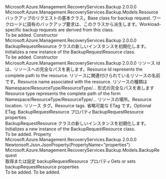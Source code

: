 <Type Name="BackupRequestResource" FullName="Microsoft.Azure.Management.RecoveryServices.Backup.Models.BackupRequestResource">
  <TypeSignature Language="C#" Value="public class BackupRequestResource : Microsoft.Azure.Management.RecoveryServices.Backup.Models.Resource" />
  <TypeSignature Language="ILAsm" Value=".class public auto ansi beforefieldinit BackupRequestResource extends Microsoft.Azure.Management.RecoveryServices.Backup.Models.Resource" />
  <TypeSignature Language="DocId" Value="T:Microsoft.Azure.Management.RecoveryServices.Backup.Models.BackupRequestResource" />
  <TypeSignature Language="VB.NET" Value="Public Class BackupRequestResource&#xA;Inherits Resource" />
  <TypeSignature Language="F#" Value="type BackupRequestResource = class&#xA;    inherit Resource" />
  <AssemblyInfo>
    <AssemblyName>Microsoft.Azure.Management.RecoveryServices.Backup</AssemblyName>
    <AssemblyVersion>2.0.0.0</AssemblyVersion>
  </AssemblyInfo>
  <Base>
    <BaseTypeName>Microsoft.Azure.Management.RecoveryServices.Backup.Models.Resource</BaseTypeName>
  </Base>
  <Interfaces />
  <Docs>
    <summary>
            <span data-ttu-id="9328e-101">バックアップのリクエストの基本クラス。</span><span class="sxs-lookup"><span data-stu-id="9328e-101">Base class for backup request.</span></span> <span data-ttu-id="9328e-102">ワークロードに固有のバックアップ要求は、このクラスから派生します。</span><span class="sxs-lookup"><span data-stu-id="9328e-102">Workload-specific backup requests are derived from this class.</span></span>
            </summary>
    <remarks>To be added.</remarks>
  </Docs>
  <Members>
    <Member MemberName=".ctor">
      <MemberSignature Language="C#" Value="public BackupRequestResource ();" />
      <MemberSignature Language="ILAsm" Value=".method public hidebysig specialname rtspecialname instance void .ctor() cil managed" />
      <MemberSignature Language="DocId" Value="M:Microsoft.Azure.Management.RecoveryServices.Backup.Models.BackupRequestResource.#ctor" />
      <MemberSignature Language="VB.NET" Value="Public Sub New ()" />
      <MemberType>Constructor</MemberType>
      <AssemblyInfo>
        <AssemblyName>Microsoft.Azure.Management.RecoveryServices.Backup</AssemblyName>
        <AssemblyVersion>2.0.0.0</AssemblyVersion>
      </AssemblyInfo>
      <Parameters />
      <Docs>
        <summary>
            <span data-ttu-id="9328e-103">BackupRequestResource クラスの新しいインスタンスを初期化します。</span><span class="sxs-lookup"><span data-stu-id="9328e-103">Initializes a new instance of the BackupRequestResource class.</span></span>
            </summary>
        <remarks>To be added.</remarks>
      </Docs>
    </Member>
    <Member MemberName=".ctor">
      <MemberSignature Language="C#" Value="public BackupRequestResource (string id = null, string name = null, string type = null, string location = null, System.Collections.Generic.IDictionary&lt;string,string&gt; tags = null, string eTag = null, Microsoft.Azure.Management.RecoveryServices.Backup.Models.BackupRequest properties = null);" />
      <MemberSignature Language="ILAsm" Value=".method public hidebysig specialname rtspecialname instance void .ctor(string id, string name, string type, string location, class System.Collections.Generic.IDictionary`2&lt;string, string&gt; tags, string eTag, class Microsoft.Azure.Management.RecoveryServices.Backup.Models.BackupRequest properties) cil managed" />
      <MemberSignature Language="DocId" Value="M:Microsoft.Azure.Management.RecoveryServices.Backup.Models.BackupRequestResource.#ctor(System.String,System.String,System.String,System.String,System.Collections.Generic.IDictionary{System.String,System.String},System.String,Microsoft.Azure.Management.RecoveryServices.Backup.Models.BackupRequest)" />
      <MemberSignature Language="VB.NET" Value="Public Sub New (Optional id As String = null, Optional name As String = null, Optional type As String = null, Optional location As String = null, Optional tags As IDictionary(Of String, String) = null, Optional eTag As String = null, Optional properties As BackupRequest = null)" />
      <MemberSignature Language="F#" Value="new Microsoft.Azure.Management.RecoveryServices.Backup.Models.BackupRequestResource : string * string * string * string * System.Collections.Generic.IDictionary&lt;string, string&gt; * string * Microsoft.Azure.Management.RecoveryServices.Backup.Models.BackupRequest -&gt; Microsoft.Azure.Management.RecoveryServices.Backup.Models.BackupRequestResource" Usage="new Microsoft.Azure.Management.RecoveryServices.Backup.Models.BackupRequestResource (id, name, type, location, tags, eTag, properties)" />
      <MemberType>Constructor</MemberType>
      <AssemblyInfo>
        <AssemblyName>Microsoft.Azure.Management.RecoveryServices.Backup</AssemblyName>
        <AssemblyVersion>2.0.0.0</AssemblyVersion>
      </AssemblyInfo>
      <Parameters>
        <Parameter Name="id" Type="System.String" />
        <Parameter Name="name" Type="System.String" />
        <Parameter Name="type" Type="System.String" />
        <Parameter Name="location" Type="System.String" />
        <Parameter Name="tags" Type="System.Collections.Generic.IDictionary&lt;System.String,System.String&gt;" />
        <Parameter Name="eTag" Type="System.String" />
        <Parameter Name="properties" Type="Microsoft.Azure.Management.RecoveryServices.Backup.Models.BackupRequest" />
      </Parameters>
      <Docs>
        <param name="id"><span data-ttu-id="9328e-104">リソース Id は、リソースへの完全なパスを表します。</span><span class="sxs-lookup"><span data-stu-id="9328e-104">Resource Id represents the complete path to the resource.</span></span></param>
        <param name="name"><span data-ttu-id="9328e-105">リソースに関連付けられているリソースの名前です。</span><span class="sxs-lookup"><span data-stu-id="9328e-105">Resource name associated with the resource.</span></span></param>
        <param name="type"><span data-ttu-id="9328e-106">リソースの種類は Namespace/ResourceType/ResourceType/... 形式の完全なパスを表します</span><span class="sxs-lookup"><span data-stu-id="9328e-106">Resource type represents the complete path of the form Namespace/ResourceType/ResourceType/...</span></span></param>
        <param name="location"><span data-ttu-id="9328e-107">リソースの場所。</span><span class="sxs-lookup"><span data-stu-id="9328e-107">Resource location.</span></span></param>
        <param name="tags"><span data-ttu-id="9328e-108">リソース タグ。</span><span class="sxs-lookup"><span data-stu-id="9328e-108">Resource tags.</span></span></param>
        <param name="eTag"><span data-ttu-id="9328e-109">省略可能な ETag です。</span><span class="sxs-lookup"><span data-stu-id="9328e-109">Optional ETag.</span></span></param>
        <param name="properties"><span data-ttu-id="9328e-110">BackupRequestResource プロパティ</span><span class="sxs-lookup"><span data-stu-id="9328e-110">BackupRequestResource properties</span></span></param>
        <summary>
            <span data-ttu-id="9328e-111">BackupRequestResource クラスの新しいインスタンスを初期化します。</span><span class="sxs-lookup"><span data-stu-id="9328e-111">Initializes a new instance of the BackupRequestResource class.</span></span>
            </summary>
        <remarks>To be added.</remarks>
      </Docs>
    </Member>
    <Member MemberName="Properties">
      <MemberSignature Language="C#" Value="public Microsoft.Azure.Management.RecoveryServices.Backup.Models.BackupRequest Properties { get; set; }" />
      <MemberSignature Language="ILAsm" Value=".property instance class Microsoft.Azure.Management.RecoveryServices.Backup.Models.BackupRequest Properties" />
      <MemberSignature Language="DocId" Value="P:Microsoft.Azure.Management.RecoveryServices.Backup.Models.BackupRequestResource.Properties" />
      <MemberSignature Language="VB.NET" Value="Public Property Properties As BackupRequest" />
      <MemberSignature Language="F#" Value="member this.Properties : Microsoft.Azure.Management.RecoveryServices.Backup.Models.BackupRequest with get, set" Usage="Microsoft.Azure.Management.RecoveryServices.Backup.Models.BackupRequestResource.Properties" />
      <MemberType>Property</MemberType>
      <AssemblyInfo>
        <AssemblyName>Microsoft.Azure.Management.RecoveryServices.Backup</AssemblyName>
        <AssemblyVersion>2.0.0.0</AssemblyVersion>
      </AssemblyInfo>
      <Attributes>
        <Attribute>
          <AttributeName>Newtonsoft.Json.JsonProperty(PropertyName="properties")</AttributeName>
        </Attribute>
      </Attributes>
      <ReturnValue>
        <ReturnType>Microsoft.Azure.Management.RecoveryServices.Backup.Models.BackupRequest</ReturnType>
      </ReturnValue>
      <Docs>
        <summary>
            <span data-ttu-id="9328e-112">取得または設定 backupRequestResource プロパティ</span><span class="sxs-lookup"><span data-stu-id="9328e-112">Gets or sets backupRequestResource properties</span></span>
            </summary>
        <value>To be added.</value>
        <remarks>To be added.</remarks>
      </Docs>
    </Member>
  </Members>
</Type>
